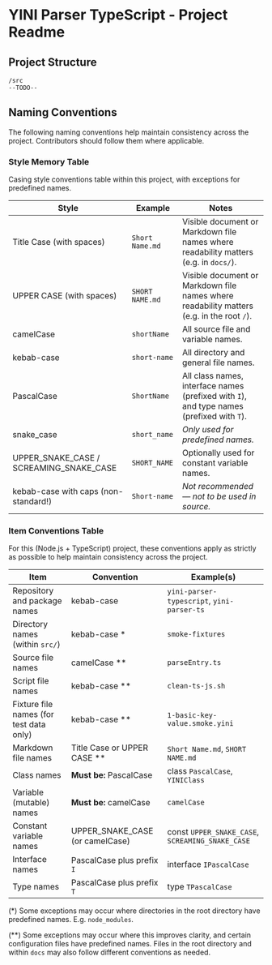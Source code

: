 YINI Parser TypeScript - Project Readme
=======================================

## Project Structure
```
/src
--TODO--
```

## Naming Conventions
The following naming conventions help maintain consistency across the project. Contributors should follow them where applicable.

### Style Memory Table
Casing style conventions table within this project, with exceptions for predefined names.

| Style                         | Example       | Notes | 
|-------------------------------|---------------|---|
| Title Case (with spaces)      | `Short Name.md` | Visible document or Markdown file names where readability matters (e.g. in `docs/`). |
| UPPER CASE (with spaces)      | `SHORT NAME.md` | Visible document or Markdown file names where readability matters (e.g. in the root `/`). |
| camelCase                     | `shortName`   | All source file and variable names. |
| kebab-case                    | `short-name`  | All directory and general file names. |
| PascalCase                    | `ShortName`   | All class names, interface names (prefixed with `I`), and type names (prefixed with `T`). |
| snake_case                    | `short_name`  | _Only used for predefined names._ |
| UPPER_SNAKE_CASE / SCREAMING_SNAKE_CASE| `SHORT_NAME`  | Optionally used for constant variable names. |
| kebab-case with caps (non-standard!) | `Short-name`   | _Not recommended — not to be used in source._ |

### Item Conventions Table
For this (Node.js + TypeScript) project, these conventions apply as strictly as possible to help maintain consistency across the project.

| Item                                | Convention | Example(s) |
|-------------------------------------|------------|------------|
| Repository and package names        | kebab-case | `yini-parser-typescript`, `yini-parser-ts` |
| Directory names (within `src/`)     | kebab-case * | `smoke-fixtures` |
| Source file names                   | camelCase ** | `parseEntry.ts` |
| Script file names                   | kebab-case ** | `clean-ts-js.sh` |
| Fixture file names (for test data only)| kebab-case ** | `1-basic-key-value.smoke.yini` |
| Markdown file names                 | Title Case or UPPER CASE ** | `Short Name.md`, `SHORT NAME.md` |
| Class names                         | **Must be:** PascalCase | class `PascalCase`, `YINIClass` |
| Variable (mutable) names            | **Must be:** camelCase | `camelCase` |
| Constant variable names             | UPPER_SNAKE_CASE (or camelCase) | const `UPPER_SNAKE_CASE`, `SCREAMING_SNAKE_CASE ` |
| Interface names | PascalCase plus prefix `I` | interface `IPascalCase` |
| Type names | PascalCase plus prefix `T` | type `TPascalCase` |

(*) Some exceptions may occur where directories in the root directory have predefined names. E.g. `node_modules`.

(**) Some exceptions may occur where this improves clarity, and certain configuration files have predefined names. Files in the root directory and within `docs` may also follow different conventions as needed.
